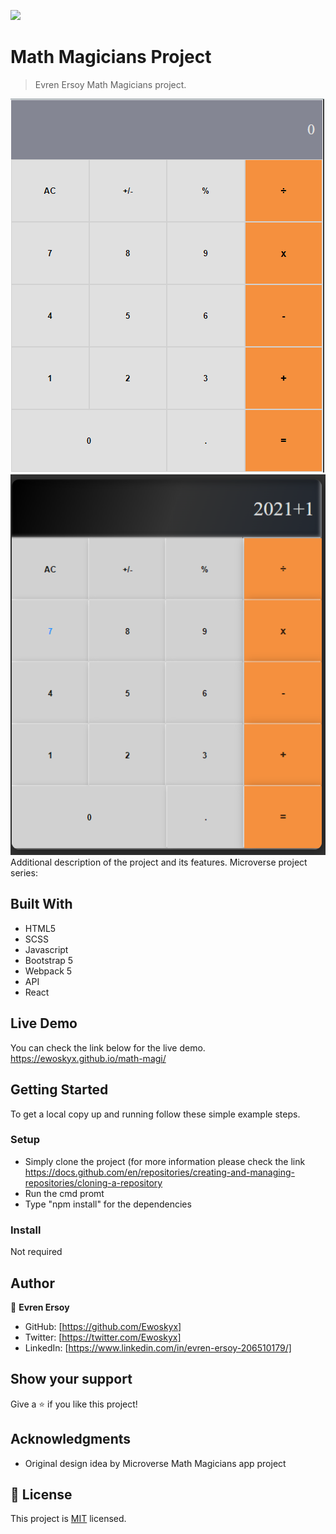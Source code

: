 ![](https://img.shields.io/badge/Microverse-blueviolet)

# Math Magicians Project

> Evren Ersoy Math Magicians project.


![screenshot](./calc.PNG)
![updated-scr-shot](./calc2.PNG)
Additional description of the project and its features.
Microverse project series:

## Built With

- HTML5 
- SCSS
- Javascript
- Bootstrap 5
- Webpack 5
- API
- React


## Live Demo

You can check the link below for the live demo.
https://ewoskyx.github.io/math-magi/


## Getting Started

To get a local copy up and running follow these simple example steps.

### Setup
- Simply clone the project (for more information please check the link https://docs.github.com/en/repositories/creating-and-managing-repositories/cloning-a-repository
- Run the cmd promt
- Type "npm install" for the dependencies

### Install

Not required



## Author

👤 **Evren Ersoy**

- GitHub: [https://github.com/Ewoskyx]
- Twitter: [https://twitter.com/Ewoskyx]
- LinkedIn: [https://www.linkedin.com/in/evren-ersoy-206510179/]

## Show your support

Give a ⭐️ if you like this project!

## Acknowledgments

- Original design idea by Microverse Math Magicians app project


## 📝 License
This project is [MIT](./MIT.md) licensed.